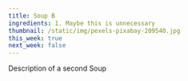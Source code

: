 ```yaml
---
title: Soup B
ingredients: 1. Maybe this is unnecessary
thumbnail: /static/img/pexels-pixabay-209540.jpg
this_week: true
next_week: false
---
```

Description of a second Soup